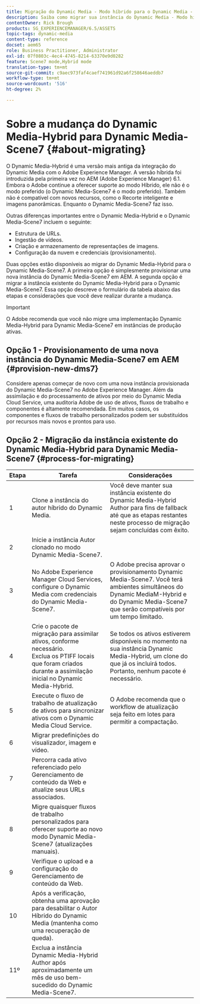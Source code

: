 ```yaml
---
title: Migração do Dynamic Media - Modo híbrido para o Dynamic Media - Modo S7
description: Saiba como migrar sua instância do Dynamic Media - Modo híbrido para o Dynamic Media - Modo S7
contentOwner: Rick Brough
products: SG_EXPERIENCEMANAGER/6.5/ASSETS
topic-tags: dynamic-media
content-type: reference
docset: aem65
role: Business Practitioner, Administrator
exl-id: 07f0803c-4ec4-4745-8214-63370e9d0282
feature: Scene7 mode,Hybrid mode
translation-type: tm+mt
source-git-commit: c9aec973faf4caef741961d92a6f258646aeddb7
workflow-type: tm+mt
source-wordcount: '516'
ht-degree: 2%

---
```


# Sobre a mudança do Dynamic Media-Hybrid para Dynamic Media-Scene7 {#about-migrating}

O Dynamic Media-Hybrid é uma versão mais antiga da integração do Dynamic Media com o Adobe Experience Manager. A versão híbrida foi introduzida pela primeira vez no AEM (Adobe Experience Manager) 6.1. Embora o Adobe continue a oferecer suporte ao modo Híbrido, ele não é o modo preferido (o Dynamic Media-Scene7 é o modo preferido). Também não é compatível com novos recursos, como o Recorte inteligente e imagens panorâmicas. Enquanto o Dynamic Media-Scene7 faz isso.

Outras diferenças importantes entre o Dynamic Media-Hybrid e o Dynamic Media-Scene7 incluem o seguinte:

* Estrutura de URLs.
* Ingestão de vídeos.
* Criação e armazenamento de representações de imagens.
* Configuração da nuvem e credenciais (provisionamento).

Duas opções estão disponíveis ao migrar do Dynamic Media-Hybrid para o Dynamic Media-Scene7. A primeira opção é simplesmente provisionar uma nova instância do Dynamic Media-Scene7 em AEM. A segunda opção é migrar a instância existente do Dynamic Media-Hybrid para o Dynamic Media-Scene7. Essa opção descreve o formulário da tabela abaixo das etapas e considerações que você deve realizar durante a mudança.

>[!IMPORTANT]
>
>O Adobe recomenda que você não migre uma implementação Dynamic Media-Hybrid para Dynamic Media-Scene7 em instâncias de produção ativas.

## Opção 1 - Provisionamento de uma nova instância do Dynamic Media-Scene7 em AEM {#provision-new-dms7}

Considere apenas começar de novo com uma nova instância provisionada do Dynamic Media-Scene7 no Adobe Experience Manager. Além da assimilação e do processamento de ativos por meio do Dynamic Media Cloud Service, uma auditoria Adobe de uso de ativos, fluxos de trabalho e componentes é altamente recomendada. Em muitos casos, os componentes e fluxos de trabalho personalizados podem ser substituídos por recursos mais novos e prontos para uso.

## Opção 2 - Migração da instância existente do Dynamic Media-Hybrid para Dynamic Media-Scene7 {#process-for-migrating}

| Etapa | Tarefa | Considerações |
|---|---|---|
| 1 | Clone a instância do autor híbrido do Dynamic Media. | Você deve manter sua instância existente do Dynamic Media-Hybrid Author para fins de fallback até que as etapas restantes neste processo de migração sejam concluídas com êxito. |
| 2 | Inicie a instância Autor clonado no modo Dynamic Media-Scene7. |  |
| 3 | No Adobe Experience Manager Cloud Services, configure o Dynamic Media com credenciais do Dynamic Media-Scene7. | O Adobe precisa aprovar o provisionamento Dynamic Media-Scene7. Você terá ambientes simultâneos do Dynamic MediaM-Hybrid e do Dynamic Media-Scene7 que serão compatíveis por um tempo limitado. |
| 4 | Crie o pacote de migração para assimilar ativos, conforme necessário.<br>Exclua os PTIFF locais que foram criados durante a assimilação inicial no Dynamic Media-Hybrid. | Se todos os ativos estiverem disponíveis no momento na sua instância Dynamic Media-Hybrid, um clone do que já os incluirá todos. Portanto, nenhum pacote é necessário. |
| 5 | Execute o fluxo de trabalho de atualização de ativos para sincronizar ativos com o Dynamic Media Cloud Service. | O Adobe recomenda que o workflow de atualização seja feito em lotes para permitir a compactação. |
| 6 | Migrar predefinições do visualizador, imagem e vídeo. |  |
| 7 | Percorra cada ativo referenciado pelo Gerenciamento de conteúdo da Web e atualize seus URLs associados. |  |
| 8 | Migre quaisquer fluxos de trabalho personalizados para oferecer suporte ao novo modo Dynamic Media-Scene7 (atualizações manuais). |  |
| 9 | Verifique o upload e a configuração do Gerenciamento de conteúdo da Web. |  |
| 10 | Após a verificação, obtenha uma aprovação para desabilitar o Autor Híbrido do Dynamic Media (mantenha como uma recuperação de queda). |  |
| 11º | Exclua a instância Dynamic Media-Hybrid Author após aproximadamente um mês de uso bem-sucedido do Dynamic Media-Scene7. |  |
